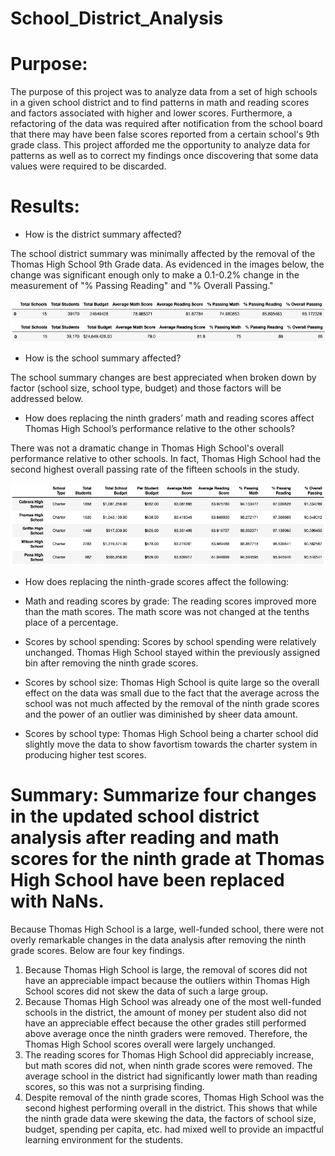 # School_District_Analysis

# Purpose:
The purpose of this project was to analyze data from a set of high schools in a given school district and to find patterns in math and reading scores and factors associated with higher and lower scores. Furthermore, a refactoring of the data was required after notification from the school board that there may have been false scores reported from a certain school's 9th grade class. This project afforded me the opportunity to analyze data for patterns as well as to correct my findings once discovering that some data values were required to be discarded. 

# Results:
* How is the district summary affected?

The school district summary was minimally affected by the removal of the Thomas High School 9th Grade data. As evidenced in the images below, the change was significant enough only to make a 0.1-0.2% change in the measurement of "% Passing Reading" and "% Overall Passing."

![](https://github.com/aaronwolfeaaron/School_District_Analysis/blob/main/District_Summary_Old.png)
![](https://github.com/aaronwolfeaaron/School_District_Analysis/blob/main/District_Summary_New.png)

* How is the school summary affected?

The school summary changes are best appreciated when broken down by factor (school size, school type, budget) and those factors will be addressed below. 

* How does replacing the ninth graders’ math and reading scores affect Thomas High School’s performance relative to the other schools?

There was not a dramatic change in Thomas High School's overall performance relative to other schools. In fact, Thomas High School had the second highest overall passing rate of the fifteen schools in the study.

![](https://github.com/aaronwolfeaaron/School_District_Analysis/blob/main/Top_5_Schools.png)

* How does replacing the ninth-grade scores affect the following:

* Math and reading scores by grade: The reading scores improved more than the math scores. The math score was not changed at the tenths place of a percentage. 

* Scores by school spending: Scores by school spending were relatively unchanged. Thomas High School stayed within the previously assigned bin after removing the ninth grade scores. 

* Scores by school size: Thomas High School is quite large so the overall effect on the data was small due to the fact that the average across the school was not much affected by the removal of the ninth grade scores and the power of an outlier was diminished by sheer data amount. 

* Scores by school type: Thomas High School being a charter school did slightly move the data to show favortism towards the charter system in producing higher test scores. 

# Summary: Summarize four changes in the updated school district analysis after reading and math scores for the ninth grade at Thomas High School have been replaced with NaNs.

Because Thomas High School is a large, well-funded school, there were not overly remarkable changes in the data analysis after removing the ninth grade scores. Below are four key findings.
1. Because Thomas High School is large, the removal of scores did not have an appreciable impact because the outliers within Thomas High School scores did not skew the data of such a large group.
2. Because Thomas High School was already one of the most well-funded schools in the district, the amount of money per student also did not have an appreciable effect because the other grades still performed above average once the ninth graders were removed. Therefore, the Thomas High School scores overall were largely unchanged. 
3. The reading scores for Thomas High School did appreciably increase, but math scores did not, when ninth grade scores were removed. The average school in the district had significantly lower math than reading scores, so this was not a surprising finding. 
4. Despite removal of the ninth grade scores, Thomas High School was the second highest performing overall in the district. This shows that while the ninth grade data were skewing the data, the factors of school size, budget, spending per capita, etc. had mixed well to provide an impactful learning environment for the students. 
